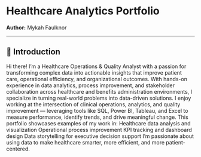 # Healthcare Analytics Portfolio

**Author:** Mykah Faulknor

---

## 📌 Introduction 
Hi there! I’m a Healthcare Operations & Quality Analyst with a passion for transforming complex data into actionable insights that improve patient care, operational efficiency, and organizational outcomes.
With hands-on experience in data analytics, process improvement, and stakeholder collaboration across healthcare and benefits administration environments, I specialize in turning real-world problems into data-driven solutions.
I enjoy working at the intersection of clinical operations, analytics, and quality improvement — leveraging tools like SQL, Power BI, Tableau, and Excel to measure performance, identify trends, and drive meaningful change.
This portfolio showcases examples of my work in:
Healthcare data analysis and visualization
Operational process improvement
KPI tracking and dashboard design
Data storytelling for executive decision support
I’m passionate about using data to make healthcare smarter, more efficient, and more patient-centered.
